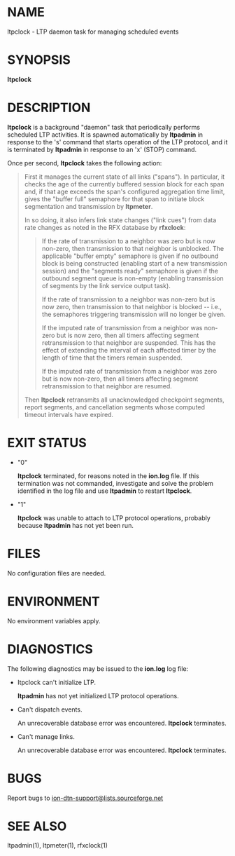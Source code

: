 # NAME

ltpclock - LTP daemon task for managing scheduled events

# SYNOPSIS

**ltpclock**

# DESCRIPTION

**ltpclock** is a background "daemon" task that periodically performs
scheduled LTP activities.  It is spawned automatically by **ltpadmin** in
response to the 's' command that starts operation of the LTP protocol, and
it is terminated by **ltpadmin** in response to an 'x' (STOP) command.

Once per second, **ltpclock** takes the following action:

> First it manages the current state of all links ("spans").  In
> particular, it checks the age of the currently buffered session block
> for each span and, if that age exceeds the span's configured aggregation
> time limit, gives the "buffer full" semaphore for that span to initiate
> block segmentation and transmission by **ltpmeter**.
>
> In so doing, it also infers link state changes ("link cues") from data rate
> changes as noted in the RFX database by **rfxclock**:
>
> > If the rate of transmission to a neighbor was zero but is now non-zero, then
> > transmission to that neighbor is unblocked.  The applicable "buffer empty"
> > semaphore is given if no outbound block is being constructed (enabling
> > start of a new transmission session) and the "segments ready" semaphore is
> > given if the outbound segment queue is non-empty (enabling transmission of
> > segments by the link service output task).
> >
> > If the rate of transmission to a neighbor was non-zero but is now zero, then
> > transmission to that neighbor is blocked -- i.e., the semaphores triggering
> > transmission will no longer be given.
> >
> > If the imputed rate of transmission from a neighbor was non-zero but is now
> > zero, then all timers affecting segment retransmission to that neighbor are
> > suspended.  This has the effect of extending the interval of each affected
> > timer by the length of time that the timers remain suspended.
> >
> > If the imputed rate of transmission from a neighbor was zero but is now
> > non-zero, then all timers affecting segment retransmission to that neighbor
> > are resumed.
>
> Then **ltpclock** retransmits all unacknowledged checkpoint segments,
> report segments, and cancellation segments whose computed timeout
> intervals have expired.

# EXIT STATUS

- "0"

    **ltpclock** terminated, for reasons noted in the **ion.log** file.  If this
    termination was not commanded, investigate and solve the problem identified
    in the log file and use **ltpadmin** to restart **ltpclock**.

- "1"

    **ltpclock** was unable to attach to LTP protocol operations, probably because
    **ltpadmin** has not yet been run.

# FILES

No configuration files are needed.

# ENVIRONMENT

No environment variables apply.

# DIAGNOSTICS

The following diagnostics may be issued to the **ion.log** log file:

- ltpclock can't initialize LTP.

    **ltpadmin** has not yet initialized LTP protocol operations.

- Can't dispatch events.

    An unrecoverable database error was encountered.  **ltpclock** terminates.

- Can't manage links.

    An unrecoverable database error was encountered.  **ltpclock** terminates.

# BUGS

Report bugs to <ion-dtn-support@lists.sourceforge.net>

# SEE ALSO

ltpadmin(1), ltpmeter(1), rfxclock(1)
